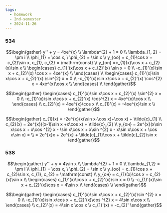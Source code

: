 ```yaml
---
tags:
  - homework
  - 2nd-semester
  - 2024-11-26
---
```


### 534

$$\begin{gather}
y'' + y = 4xe^{x} \\
\lambda^{2} + 1 = 0 \\
\lambda_{1, 2} = \pm i \\
\phi_{1} = \cos x, \ \phi_{2} = \sin x \\
y_{оо} = c_{1}\cos x + c_{2}\sin x, c_{1}, c_{2} = \mathrm{const} \\
y_{он} =c_{1}(x)\cos x + c_{2}(x)\sin x \\
\begin{cases}
c_{1}'(x)\cos x + c_{2}'(x) \sin x = 0 \\
-c_{1}'(x)\sin x + c_{2}'(x) \cos x = 4xe^{x} \\
\end{cases} \\
\begin{cases}
c_{1}'(x)\sin x\cos x + c_{2}'(x) \sin^{2} x = 0 \\
-c_{1}'(x)\sin x\cos x + c_{2}'(x) \cos^{2} x = 4xe^{x}\cos x \\
\end{cases} \\
\end{gather}$$

$$\begin{gather}
\begin{cases}
c_{1}'(x)\sin x\cos x + c_{2}'(x) \sin^{2} x = 0 \\
-c_{1}'(x)\sin x\cos x + c_{2}'(x) \cos^{2} x = 4xe^{x}\cos x \\
\end{cases} \\
c_{2}'(x) = 4xe^{x}\cos x \\
c_{1}'(x) = -4xe^{x}\sin x \\
\end{gather}$$

$$\begin{gather}
c_{1}(x) = -2e^{x}(x(\sin x-\cos x)+\cos x) + \tilde{c}_{1} \\
c_{2}(x) = 2e^{x}((x-1)\sin x +x\cos x) + \tilde{c}_{2} \\
y_{он} = 2e^{x}(x\sin x\cos x + x\cos ^{2} x - \sin x\cos x + x\sin ^{2} x - x\sin x\cos x + \cos x\sin x) = \\
= 2e^{x}x + 2e^{x} + \tilde{c}_{1}\cos x + \tilde{c}_{2}\sin x 
\end{gather}$$

### 538

$$\begin{gather}
y'' + y = 4\sin x \\
\lambda^{2} + 1 = 0 \\
\lambda_{1,2} = \pm i \\
\phi_{1} = \cos x, \ \phi_{2} = \sin x \\
y_{оо} = c_{1}\cos x + c_{2}\sin x, c_{1}, c_{2} = \mathrm{const} \\
y_{он} = c_{1}(x)\cos x + c_{2}(x)\sin x \\
\begin{cases}
c_{1}'(x)\cos x + c_{2}'(x)\sin x = 0 \\
-c_{1}'(x)\sin x + c_{2}'(x)\cos x = 4\sin x \\
\end{cases} \\
\end{gather}$$

$$\begin{gather}
\begin{cases}
c_{1}'(x)\sin x\cos x + c_{2}'(x)\sin ^{2} x = 0 \\
-c_{1}'(x)\sin x\cos x + c_{2}'(x)\cos ^{2} x = 4\sin x\cos x \\
\end{cases} \\
c_{2}'(x) = 4\sin x \cos x \\
c_{1}'(x) = -c_{2}'
\end{gather}$$
